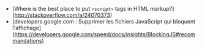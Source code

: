- [Where is the best place to put `<script>` tags in HTML markup?] (http://stackoverflow.com/a/24070373)
- [developers.google.com : Supprimer les fichiers JavaScript qui bloquent l'affichage] (https://developers.google.com/speed/docs/insights/BlockingJS#recommandations)

